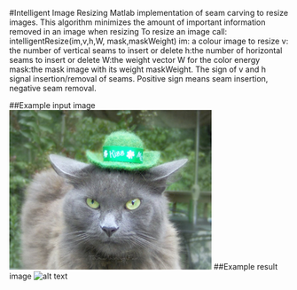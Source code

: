 #Intelligent Image Resizing
Matlab implementation of seam carving to resize images.
This algorithm minimizes the amount of important information removed in an image when resizing
To resize an image call:
	intelligentResize(im,v,h,W, mask,maskWeight)
		im: a colour image to resize
        v: the number of vertical seams to insert or delete
        h:the number of horizontal seams to insert or delete
        W:the weight vector W for the color energy
        mask:the mask image with its weight maskWeight.
        The sign of v and h signal insertion/removal of seams.
        Positive sign means seam insertion, negative seam removal.

##Example input image
![alt text](cat.png)
##Example result image
![alt text](catResize.png)
